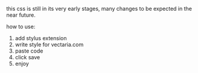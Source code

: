 this css is still in its very early stages, many changes to be expected in the near future.

how to use:
1. add stylus extension
2. write style for vectaria.com
3. paste code
4. click save
5. enjoy
